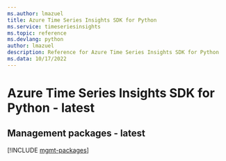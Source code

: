 ```yaml
---
ms.author: lmazuel
title: Azure Time Series Insights SDK for Python
ms.service: timeseriesinsights
ms.topic: reference
ms.devlang: python
author: lmazuel
description: Reference for Azure Time Series Insights SDK for Python
ms.data: 10/17/2022
---
```

# Azure Time Series Insights SDK for Python - latest

## Management packages - latest
[!INCLUDE [mgmt-packages](time-series-insights-mgmt-index.md)]